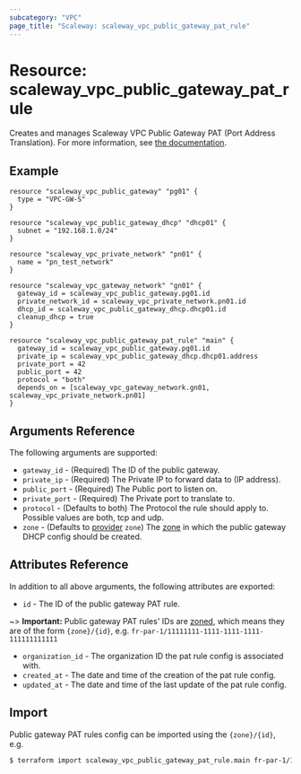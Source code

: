 ```yaml
---
subcategory: "VPC"
page_title: "Scaleway: scaleway_vpc_public_gateway_pat_rule"
---
```


# Resource: scaleway_vpc_public_gateway_pat_rule

Creates and manages Scaleway VPC Public Gateway PAT (Port Address Translation).
For more information, see [the documentation](https://developers.scaleway.com/en/products/vpc-gw/api/v1#pat-rules-e75d10).

## Example

```hcl
resource "scaleway_vpc_public_gateway" "pg01" {
  type = "VPC-GW-S"
}

resource "scaleway_vpc_public_gateway_dhcp" "dhcp01" {
  subnet = "192.168.1.0/24"
}

resource "scaleway_vpc_private_network" "pn01" {
  name = "pn_test_network"
}

resource "scaleway_vpc_gateway_network" "gn01" {
  gateway_id = scaleway_vpc_public_gateway.pg01.id
  private_network_id = scaleway_vpc_private_network.pn01.id
  dhcp_id = scaleway_vpc_public_gateway_dhcp.dhcp01.id
  cleanup_dhcp = true
}

resource "scaleway_vpc_public_gateway_pat_rule" "main" {
  gateway_id = scaleway_vpc_public_gateway.pg01.id
  private_ip = scaleway_vpc_public_gateway_dhcp.dhcp01.address
  private_port = 42
  public_port = 42
  protocol = "both"
  depends_on = [scaleway_vpc_gateway_network.gn01, scaleway_vpc_private_network.pn01]
}
```

## Arguments Reference

The following arguments are supported:

- `gateway_id` - (Required) The ID of the public gateway.
- `private_ip` - (Required) The Private IP to forward data to (IP address).
- `public_port` - (Required) The Public port to listen on.
- `private_port` - (Required) The Private port to translate to.
- `protocol` - (Defaults to both) The Protocol the rule should apply to. Possible values are both, tcp and udp.
- `zone` - (Defaults to [provider](../index.md#zone) `zone`) The [zone](../guides/regions_and_zones.md#zones) in which the public gateway DHCP config should be created.

## Attributes Reference

In addition to all above arguments, the following attributes are exported:

- `id` - The ID of the public gateway PAT rule.

~> **Important:** Public gateway PAT rules' IDs are [zoned](../guides/regions_and_zones.md#resource-ids), which means they are of the form `{zone}/{id}`, e.g. `fr-par-1/11111111-1111-1111-1111-111111111111`

- `organization_id` - The organization ID the pat rule config is associated with.
- `created_at` - The date and time of the creation of the pat rule config.
- `updated_at` - The date and time of the last update of the pat rule config.

## Import

Public gateway PAT rules config can be imported using the `{zone}/{id}`, e.g.

```bash
$ terraform import scaleway_vpc_public_gateway_pat_rule.main fr-par-1/11111111-1111-1111-1111-111111111111
```
